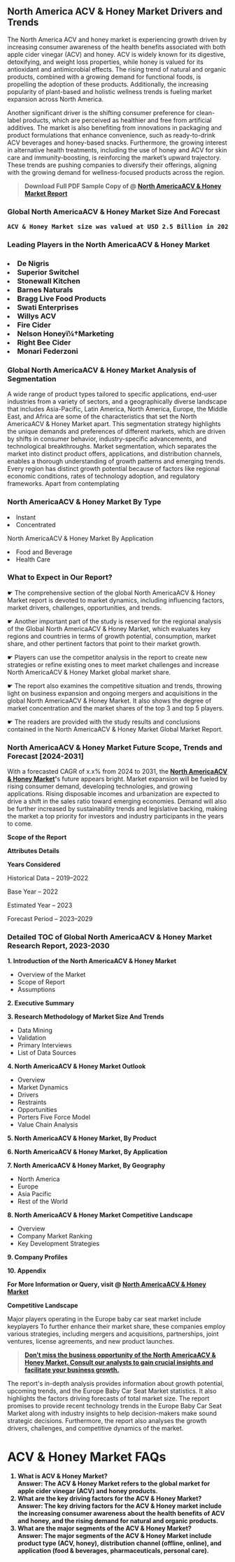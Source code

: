 <p><h2>North America ACV & Honey Market Drivers and Trends</h2><p>The North America ACV and honey market is experiencing growth driven by increasing consumer awareness of the health benefits associated with both apple cider vinegar (ACV) and honey. ACV is widely known for its digestive, detoxifying, and weight loss properties, while honey is valued for its antioxidant and antimicrobial effects. The rising trend of natural and organic products, combined with a growing demand for functional foods, is propelling the adoption of these products. Additionally, the increasing popularity of plant-based and holistic wellness trends is fueling market expansion across North America.</p><p>Another significant driver is the shifting consumer preference for clean-label products, which are perceived as healthier and free from artificial additives. The market is also benefiting from innovations in packaging and product formulations that enhance convenience, such as ready-to-drink ACV beverages and honey-based snacks. Furthermore, the growing interest in alternative health treatments, including the use of honey and ACV for skin care and immunity-boosting, is reinforcing the market’s upward trajectory. These trends are pushing companies to diversify their offerings, aligning with the growing demand for wellness-focused products across the region.</p></p><blockquote id="" class=""><strong>Download Full PDF Sample Copy of @&nbsp;<a href="https://www.verifiedmarketreports.com/download-sample/?rid=876106&utm_source=GitHub-Jan&utm_medium=262" target="_blank">North AmericaACV & Honey Market Report</a>&nbsp;&nbsp;</strong></blockquote><h3 id="" class=""><strong>Global&nbsp;North AmericaACV & Honey Market Size And Forecast</strong></h3><pre class="reader-text-block__code-block"><strong>ACV & Honey Market size was valued at USD 2.5 Billion in 2022 and is projected to reach USD 4.5 Billion by 2030, growing at a CAGR of 8.2% from 2024 to 2030.</strong></pre><h3 id="" class="">Leading Players in the&nbsp;North AmericaACV & Honey Market</h3><h3 class=""></Li><Li>De Nigris</Li><Li> Superior Switchel</Li><Li> Stonewall Kitchen</Li><Li> Barnes Naturals</Li><Li> Bragg Live Food Products</Li><Li> Swati Enterprises</Li><Li> Willys ACV</Li><Li> Fire Cider</Li><Li> Nelson Honeyï¼†Marketing</Li><Li> Right Bee Cider</Li><Li> Monari Federzoni</h3><h3 id="" class="">Global&nbsp;North AmericaACV & Honey Market Analysis of Segmentation</h3><p id="" class="">A wide range of product types tailored to specific applications, end-user industries from a variety of sectors, and a geographically diverse landscape that includes Asia-Pacific, Latin America, North America, Europe, the Middle East, and Africa are some of the characteristics that set the North AmericaACV & Honey Market apart. This segmentation strategy highlights the unique demands and preferences of different markets, which are driven by shifts in consumer behavior, industry-specific advancements, and technological breakthroughs. Market segmentation, which separates the market into distinct product offers, applications, and distribution channels, enables a thorough understanding of growth patterns and emerging trends. Every region has distinct growth potential because of factors like regional economic conditions, rates of technology adoption, and regulatory frameworks. Apart from contemplating</p><h3 id="" class="">North AmericaACV & Honey Market&nbsp;By Type</h3><p></Li><Li>Instant</Li><Li> Concentrated</p><div class="" data-test-id=""><p>North AmericaACV & Honey Market&nbsp;By Application</p></div><p class=""></Li><Li>Food and Beverage</Li><Li> Health Care</p><div class="" data-test-id=""><h3><span class="">What to Expect in Our Report?</span></h3></div><div class="" data-test-id=""><p><span class="">☛ The comprehensive section of the global North AmericaACV & Honey Market report is devoted to market dynamics, including influencing factors, market drivers, challenges, opportunities, and trends.</span></p></div><div class="" data-test-id=""><p><span class="">☛ Another important part of the study is reserved for the regional analysis of the Global North AmericaACV & Honey Market, which evaluates key regions and countries in terms of growth potential, consumption, market share, and other pertinent factors that point to their market growth.</span></p></div><div class="" data-test-id=""><p><span class="">☛ Players can use the competitor analysis in the report to create new strategies or refine existing ones to meet market challenges and increase North AmericaACV & Honey Market global market share.</span></p></div><div class="" data-test-id=""><p><span class="">☛ The report also examines the competitive situation and trends, throwing light on business expansion and ongoing mergers and acquisitions in the global North AmericaACV & Honey Market. It also shows the degree of market concentration and the market shares of the top 3 and top 5 players.</span></p></div><div class="" data-test-id=""><p><span class="">☛ The readers are provided with the study results and conclusions contained in the North AmericaACV & Honey Market Global Market Report.</span></p></div><div class="" data-test-id=""><h3><span class="">North AmericaACV & Honey Market Future Scope, Trends and Forecast [2024-2031]</span></h3></div><div class="" data-test-id=""><p><span class="">With a forecasted CAGR of x.x% from 2024 to 2031, the <strong><a href="https://www.verifiedmarketreports.com/download-sample/?rid=876106&utm_source=GitHub-Jan&utm_medium=262" target="_blank">North AmericaACV & Honey Market</a>'</strong>s future appears bright. Market expansion will be fueled by rising consumer demand, developing technologies, and growing applications. Rising disposable incomes and urbanization are expected to drive a shift in the sales ratio toward emerging economies. Demand will also be further increased by sustainability trends and legislative backing, making the market a top priority for investors and industry participants in the years to come.</span></p><p id="ember66" class="ember-view reader-text-block__paragraph"><strong>Scope of the Report</strong></p><p id="ember67" class="ember-view reader-text-block__paragraph"><strong>Attributes Details</strong></p><p id="ember68" class="ember-view reader-text-block__paragraph"><strong>Years Considered</strong></p><p id="ember69" class="ember-view reader-text-block__paragraph">Historical Data &ndash; 2019&ndash;2022</p><p id="ember70" class="ember-view reader-text-block__paragraph">Base Year &ndash; 2022</p><p id="ember71" class="ember-view reader-text-block__paragraph">Estimated Year &ndash; 2023</p><p id="ember72" class="ember-view reader-text-block__paragraph">Forecast Period &ndash; 2023&ndash;2029</p></div><h3 id="" class="">Detailed TOC of Global North AmericaACV & Honey Market Research Report, 2023-2030</h3><p id="" class=""><strong>1. Introduction of the North AmericaACV & Honey Market</strong></p><ul><li>Overview of the Market</li><li>Scope of Report</li><li>Assumptions</li></ul><p id="" class=""><strong>2. Executive Summary</strong></p><p id="" class=""><strong>3. Research Methodology of Market Size And Trends</strong></p><ul><li>Data Mining</li><li>Validation</li><li>Primary Interviews</li><li>List of Data Sources</li></ul><p id="" class=""><strong>4. North AmericaACV & Honey Market Outlook</strong></p><ul><li>Overview</li><li>Market Dynamics</li><li>Drivers</li><li>Restraints</li><li>Opportunities</li><li>Porters Five Force Model</li><li>Value Chain Analysis</li></ul><p id="" class=""><strong>5. North AmericaACV & Honey Market, By Product</strong></p><p id="" class=""><strong>6. North AmericaACV & Honey Market, By Application</strong></p><p id="" class=""><strong>7. North AmericaACV & Honey Market, By Geography</strong></p><ul><li>North America</li><li>Europe</li><li>Asia Pacific</li><li>Rest of the World</li></ul><p id="" class=""><strong>8. North AmericaACV & Honey Market Competitive Landscape</strong></p><ul><li>Overview</li><li>Company Market Ranking</li><li>Key Development Strategies</li></ul><p id="" class=""><strong>9. Company Profiles</strong></p><p id="" class=""><strong>10. Appendix</strong></p><p><strong>For More Information or Query, visit&nbsp;@ <a href="https://www.verifiedmarketreports.com/product/acv-honey-market/" target="_blank">North AmericaACV & Honey Market</a></strong></p><p id="ember61" class="ember-view reader-text-block__paragraph"><strong>Competitive Landscape</strong></p><p id="ember62" class="ember-view reader-text-block__paragraph">Major players operating in the Europe baby car seat market include keyplayers To further enhance their market share, these companies employ various strategies, including mergers and acquisitions, partnerships, joint ventures, license agreements, and new product launches.</p><blockquote id="ember63" class="ember-view reader-text-block__blockquote"><strong><a href="https://www.verifiedmarketreports.com/download-sample/?rid=876106&utm_source=GitHub-Jan&utm_medium=262" target="_blank">Don&rsquo;t miss the business opportunity of the North AmericaACV & Honey Market. Consult our analysts to gain crucial insights and facilitate your business growth.</a></strong></blockquote><p id="ember64" class="ember-view reader-text-block__paragraph">The report's in-depth analysis provides information about growth potential, upcoming trends, and the Europe Baby Car Seat Market statistics. It also highlights the factors driving forecasts of total market size. The report promises to provide recent technology trends in the Europe Baby Car Seat Market along with industry insights to help decision-makers make sound strategic decisions. Furthermore, the report also analyses the growth drivers, challenges, and competitive dynamics of the market.</p><p class="ember-view reader-text-block__paragraph"><strong> <h1>ACV & Honey Market FAQs</h1> <ol> <li><strong>What is ACV & Honey Market?</strong><br/>Answer: The ACV & Honey Market refers to the global market for apple cider vinegar (ACV) and honey products.</li> <li><strong>What are the key driving factors for the ACV & Honey Market?</strong><br/>Answer: The key driving factors for the ACV & Honey market include the increasing consumer awareness about the health benefits of ACV and honey, and the rising demand for natural and organic products.</li> <li><strong>What are the major segments of the ACV & Honey Market?</strong><br/>Answer: The major segments of the ACV & Honey Market include product type (ACV, honey), distribution channel (offline, online), and application (food & beverages, pharmaceuticals, personal care).</li> <!-- ... continue the list of FAQs and answers --> </ol></body></html></strong></p>
